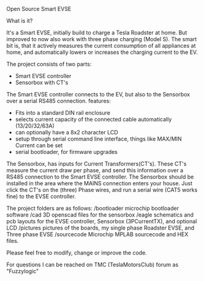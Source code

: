 Open Source Smart EVSE

What is it?

It's a Smart EVSE, initially build to charge a Tesla Roadster at home. But improved to now also work with three phase charging (Model S).
The smart bit is, that it actively measures the current consumption of all appliances at home, and automatically lowers or increases the charging current to the EV.

The project consists of two parts:
- Smart EVSE controller
- Sensorbox with CT's

The Smart EVSE controller connects to the EV, but also to the Sensorbox over a serial RS485 connection.
features:
- Fits into a standard DIN rail enclosure
- selects current capacity of the connected cable automatically (13/20/32/63A)
- can optionally have a 8x2 character LCD
- setup through serial command line interface, things like MAX/MIN Current can be set
- serial bootloader, for firmware upgrades

The Sensorbox, has inputs for Current Transformers(CT's). These CT's measure the current draw per phase, and send this information over a RS485 connection to the Smart EVSE controller.
The Sensorbox should be installed in the area where the MAINS connection enters your house. Just click the CT's on the (three) Phase wires, and run a serial wire (CAT5 works fine) to the EVSE controller.

The project folders are as follows:
/bootloader		microchip bootloader software
/cad			3D openscad files for the sensorbox
/eagle			schematics and pcb layouts for the EVSE controller, Sensorbox (3PCurrentTX), and optional LCD
/pictures		pictures of the boards, my single phase Roadster EVSE, and Three phase EVSE
/sourcecode		Microchip MPLAB sourcecode and HEX files.

Please feel free to modify, change or improve the code.

For questions I can be reached on TMC (TeslaMotorsClub) forum as "Fuzzylogic"
